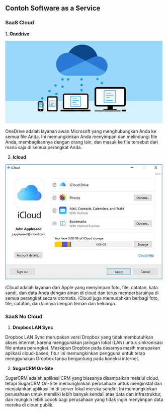 ## Contoh Software as a Service

###  SaaS Cloud
 
 [1.  **Onedrive**](https://www.microsoft.com/id-id/microsoft-365/onedrive/online-cloud-storage)

<img src="https://github.com/brianbwnd06/tekn-cloud-computing/blob/master/minggu-02/gambar/onedrive.jpg" width='500' />


 OneDrive adalah layanan awan Microsoft yang menghubungkan Anda ke semua file  Anda. Ini memungkinkan Anda menyimpan dan melindungi file Anda, membagikannya dengan orang lain, dan masuk ke file tersebut dari mana saja di semua perangkat Anda.
 
 2. **Icloud**

 <img src="https://github.com/brianbwnd06/tekn-cloud-computing/blob/master/minggu-02/gambar/icloud.jpg" width='500' />
 

 iCloud adalah layanan dari Apple yang menyimpan foto, file, catatan, kata sandi, dan data Anda dengan aman di cloud dan terus memperbaruinya di semua perangkat secara otomatis. iCloud juga memudahkan berbagi foto, file, catatan, dan lainnya dengan teman dan keluarga.

### SaaS No Cloud

1. **Dropbox LAN Sync**

Dropbox LAN Sync merupakan versi Dropbox yang tidak membutuhkan akses internet, karena menggunakan jaringan lokal (LAN) untuk sinkronisasi file antara perangkat. Meskipun Dropbox pada dasarnya masih merupakan aplikasi cloud-based, fitur ini memungkinkan pengguna untuk tetap menggunakan Dropbox tanpa bergantung pada koneksi internet.

2. **SugarCRM On-Site**

SugarCRM adalah aplikasi CRM yang biasanya disampaikan melalui cloud, tetapi SugarCRM On-Site memungkinkan perusahaan untuk menginstal dan menjalankan aplikasi ini di server lokal mereka sendiri. Ini memungkinkan perusahaan untuk memiliki lebih banyak kendali atas data dan infrastruktur, dan mungkin lebih cocok bagi perusahaan yang tidak ingin menyimpan data mereka di cloud publik.
